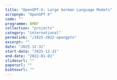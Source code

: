 ```yaml
---
title: "OpenGPT-X: Large German Language Models"
acropnym: "OpenGPT-X"
code: ""
programme: BMBF
collection: "projects"
category: "international"
permalink: "/2025-2022-opengptx"
excerpt: ""
date: "2025-12-31"
start-date: "2025-12-31"
end-date: "2022-01-01"
slidesurl: ""
paperurl: ""
bibtexurl: ""
---
```

